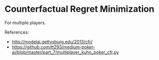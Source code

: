# Counterfactual Regret Minimization

For multiple players.

References:
* http://modelai.gettysburg.edu/2013/cfr/
* https://github.com/tt293/medium-poker-ai/blob/master/part_7/multiplayer_kuhn_poker_cfr.py
